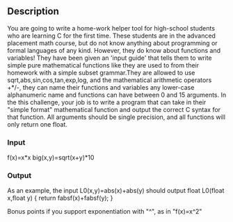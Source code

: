 ## Description
You are going to write a home-work helper tool for high-school students who are learning C for the first time. These students are in the advanced placement math course, but do not know anything about programming or formal languages of any kind. However, they do know about functions and variables!
They have been given an 'input guide' that tells them to write simple pure mathematical functions like they are used to from their homework with a simple subset grammar.They are allowed to use sqrt,abs,sin,cos,tan,exp,log, and the mathematical arithmetic operators +*/-, they can name their functions and variables any lower-case alphanumeric name and functions can have between 0 and 15 arguments.
In the this challenge, your job is to write a program that can take in their "simple format" mathematical function and output the correct C syntax for that function. All arguments should be single precision, and all functions will only return one float.

### Input
f(x)=x*x
big(x,y)=sqrt(x+y)*10

### Output
As an example, the input
L0(x,y)=abs(x)+abs(y) 
should output
float L0(float x,float y)
{
    return fabsf(x)+fabsf(y);
}

Bonus points if you support exponentiation with "^", as in "f(x)=x^2"